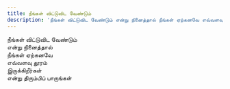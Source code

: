 ```yaml
---
title: நீங்கள் விட்டுவிட வேண்டும்
description: 'நீங்கள் விட்டுவிட வேண்டும் என்று நினைத்தால் நீங்கள் ஏற்கனவே எவ்வளவு தூரம் இருக்கிறீர்கள்.'
---
```


நீங்கள் விட்டுவிட வேண்டும்  
என்று நினைத்தால்  
நீங்கள் ஏற்கனவே  
எவ்வளவு தூரம்  
இருக்கிறீர்கள்  
என்று திரும்பிப் பாருங்கள்
